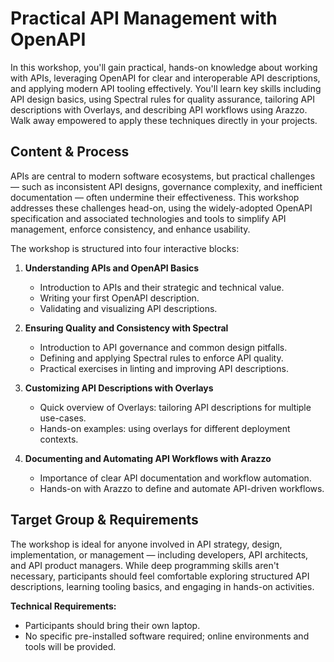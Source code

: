 # Practical API Management with OpenAPI

In this workshop, you'll gain practical, hands-on knowledge about working with APIs, leveraging OpenAPI for clear and interoperable API descriptions, and applying modern API tooling effectively. You'll learn key skills including API design basics, using Spectral rules for quality assurance, tailoring API descriptions with Overlays, and describing API workflows using Arazzo. Walk away empowered to apply these techniques directly in your projects.

## Content & Process

APIs are central to modern software ecosystems, but practical challenges — such as inconsistent API designs, governance complexity, and inefficient documentation — often undermine their effectiveness. This workshop addresses these challenges head-on, using the widely-adopted OpenAPI specification and associated technologies and tools to simplify API management, enforce consistency, and enhance usability.

The workshop is structured into four interactive blocks:

1. **Understanding APIs and OpenAPI Basics**
   - Introduction to APIs and their strategic and technical value.
   - Writing your first OpenAPI description.
   - Validating and visualizing API descriptions.

2. **Ensuring Quality and Consistency with Spectral**
   - Introduction to API governance and common design pitfalls.
   - Defining and applying Spectral rules to enforce API quality.
   - Practical exercises in linting and improving API descriptions.

3. **Customizing API Descriptions with Overlays**
   - Quick overview of Overlays: tailoring API descriptions for multiple use-cases.
   - Hands-on examples: using overlays for different deployment contexts.

4. **Documenting and Automating API Workflows with Arazzo**
   - Importance of clear API documentation and workflow automation.
   - Hands-on with Arazzo to define and automate API-driven workflows.


## Target Group & Requirements

The workshop is ideal for anyone involved in API strategy, design, implementation, or management — including developers, API architects, and API product managers. While deep programming skills aren't necessary, participants should feel comfortable exploring structured API descriptions, learning tooling basics, and engaging in hands-on activities.

**Technical Requirements:**

- Participants should bring their own laptop.
- No specific pre-installed software required; online environments and tools will be provided.

